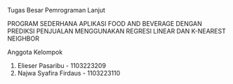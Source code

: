 Tugas Besar Pemrograman Lanjut

PROGRAM SEDERHANA APLIKASI FOOD AND BEVERAGE DENGAN PREDIKSI PENJUALAN 
MENGGUNAKAN REGRESI LINEAR DAN K-NEAREST NEIGHBOR

Anggota Kelompok
1. Elieser Pasaribu - 1103223209
2. Najwa Syafira Firdaus - 1103223110
